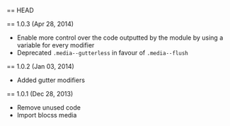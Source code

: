 == HEAD

== 1.0.3 (Apr 28, 2014)

* Enable more control over the code outputted by the module by using a variable for every modifier
* Deprecated `.media--gutterless` in favour of `.media--flush`

== 1.0.2 (Jan 03, 2014)

* Added gutter modifiers

== 1.0.1 (Dec 28, 2013)

* Remove unused code
* Import blocss media